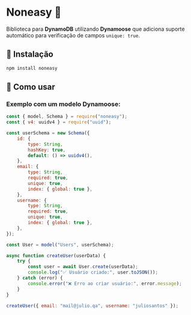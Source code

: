 # Noneasy 🚀

Biblioteca para **DynamoDB** utilizando **Dynamoose** que adiciona suporte automático para verificação de campos `unique: true`.

## 📌 Instalação
```sh
npm install noneasy
```

## 🚀 Como usar

### Exemplo com um modelo Dynamoose:
```javascript
const { model, Schema } = require("noneasy");
const { v4: uuidv4 } = require("uuid");

const userSchema = new Schema({
    id: {
        type: String,
        hashKey: true,
        default: () => uuidv4(),
    },
    email: {
        type: String,
        required: true,
        unique: true,
        index: { global: true },
    },
    username: {
        type: String,
        required: true,
        unique: true,
        index: { global: true },
    },
});

const User = model("Users", userSchema);

async function createUser(userData) {
    try {
        const user = await User.create(userData);
        console.log("✅ Usuário criado:", user.toJSON());
    } catch (error) {
        console.error("❌ Erro ao criar usuário:", error.message);
    }
}

createUser({ email: "mail@julio.qa", username: "juliosantos" });
